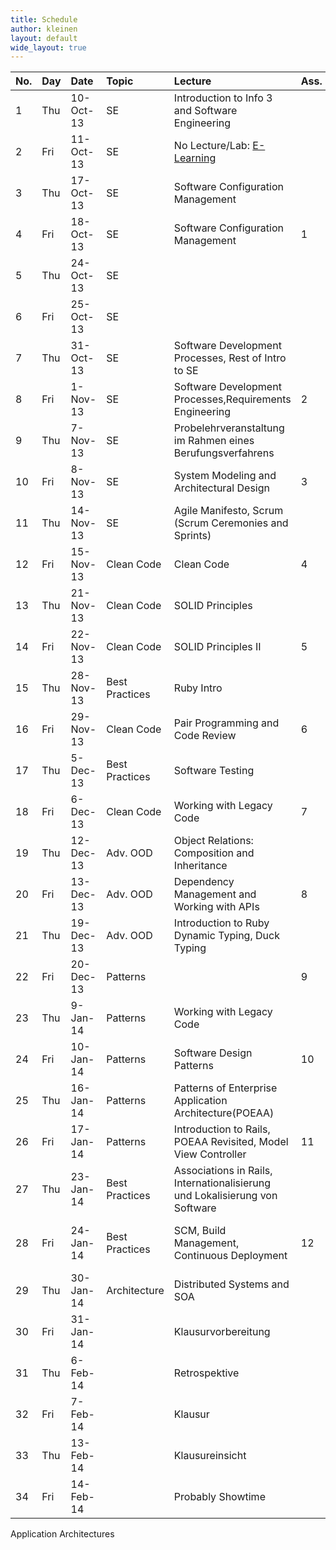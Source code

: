 ```yaml
---
title: Schedule
author: kleinen
layout: default
wide_layout: true
---
```

| No. | Day | Date      | Topic          | Lecture                                                                     | Ass. | Lab (Friday)                                                           |
|:----|:----|:----------|:---------------|:----------------------------------------------------------------------------|:-----|:-----------------------------------------------------------------------|
| 1   | Thu | 10-Oct-13 | SE             | Introduction to Info 3 and Software Engineering                             |      |                                                                        |
| 2   | Fri | 11-Oct-13 | SE             | No Lecture/Lab: [E-Learning](../labs/lab-00)                                |      | [Setup your Development Environment](../labs/lab-00)                   |
| 3   | Thu | 17-Oct-13 | SE             | Software Configuration Management                                           |      |                                                                        |
| 4   | Fri | 18-Oct-13 | SE             | Software Configuration Management                                           | 1    | [Development Environment & GIT, Markdown](../labs/lab-01)              |
| 5   | Thu | 24-Oct-13 | SE             |                                                                             |      |                                                                        |
| 6   | Fri | 25-Oct-13 | SE             |                                                                             |      |                                                                        |
| 7   | Thu | 31-Oct-13 | SE             | Software Development Processes, Rest of Intro to SE                         |      |                                                                        |
| 8   | Fri | 1-Nov-13  | SE             | Software Development Processes,Requirements Engineering                     | 2    | [UML Part I: Use Cases](../labs/lab-02)                                |
| 9   | Thu | 7-Nov-13  | SE             | Probelehrveranstaltung im Rahmen eines Berufungsverfahrens                  |      |                                                                        |
| 10  | Fri | 8-Nov-13  | SE             | System Modeling and Architectural Design                                    | 3    | [UML Part II: Class Diagrams](../labs/lab-03)                          |
| 11  | Thu | 14-Nov-13 | SE             | Agile Manifesto, Scrum (Scrum Ceremonies and Sprints)                       |      |                                                                        |
| 12  | Fri | 15-Nov-13 | Clean Code     | Clean Code                                                                  | 4    | [UML Part III: State Machine Diagrams](../labs/lab-04)                 |
| 13  | Thu | 21-Nov-13 | Clean Code     | SOLID Principles                                                            |      |                                                                        |
| 14  | Fri | 22-Nov-13 | Clean Code     | SOLID Principles II                                                         | 5    | [UML Part IV: Sequence Diagrams](../labs/lab-05)                       |
| 15  | Thu | 28-Nov-13 | Best Practices | Ruby Intro                                                                  |      |                                                                        |
| 16  | Fri | 29-Nov-13 | Clean Code     | Pair Programming and Code Review                                            | 6    | [Ruby Exercise](../labs/lab-06)                                        |
| 17  | Thu | 5-Dec-13  | Best Practices | Software Testing                                                            |      |                                                                        |
| 18  | Fri | 6-Dec-13  | Clean Code     | Working with Legacy Code                                                    | 7    | [Testing 1: Test Driven Design](../labs/lab-07)                        |
| 19  | Thu | 12-Dec-13 | Adv. OOD       | Object Relations: Composition and Inheritance                               |      |                                                                        |
| 20  | Fri | 13-Dec-13 | Adv. OOD       | Dependency Management and Working with APIs                                 | 8    | [Testing 2: Black-/Whiteboxtests](../labs/lab-08)                      |
| 21  | Thu | 19-Dec-13 | Adv. OOD       | Introduction to Ruby Dynamic Typing, Duck Typing                            |      |                                                                        |
| 22  | Fri | 20-Dec-13 | Patterns       |                                                                             | 9    |                                                                        |
| 23  | Thu | 9-Jan-14  | Patterns       | Working with Legacy Code                                                    |      |                                                                        |
| 24  | Fri | 10-Jan-14 | Patterns       | Software Design Patterns                                                    | 10   | [Legacy Code Kata](../labs/lab-09)                                     |
| 25  | Thu | 16-Jan-14 | Patterns       | Patterns of Enterprise Application Architecture(POEAA)                      |      |                                                                        |
| 26  | Fri | 17-Jan-14 | Patterns       | Introduction to Rails, POEAA Revisited, Model View Controller               | 11   | [Rails Start](../labs/lab-10)                                          |
| 27  | Thu | 23-Jan-14 | Best Practices | Associations in Rails, Internationalisierung und Lokalisierung von Software |      |                                                                        |
| 28  | Fri | 24-Jan-14 | Best Practices | SCM, Build Management, Continuous Deployment                                | 12   | [Rails Associations and Internationalization (2weeks)](../labs/lab-11) |
| 29  | Thu | 30-Jan-14 | Architecture   | Distributed Systems and SOA                                                 |      |                                                                        |
| 30  | Fri | 31-Jan-14 |                | Klausurvorbereitung                                                         |      | Probeklausur                                                           |
| 31  | Thu | 6-Feb-14  |                | Retrospektive                                                               |      |                                                                        |
| 32  | Fri | 7-Feb-14  |                | Klausur                                                                     |      | Klausur                                                                |
| 33  | Thu | 13-Feb-14 |                | Klausureinsicht                                                             |      |                                                                        |
| 34  | Fri | 14-Feb-14 |                | Probably Showtime                                                           |      |                                                                        |

Application Architectures
